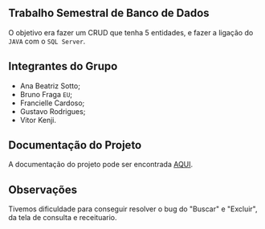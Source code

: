 ## Trabalho Semestral de Banco de Dados

O objetivo era fazer um CRUD que tenha 5 entidades, e fazer a ligação do `JAVA` com  o `SQL Server`.


## Integrantes do Grupo

- Ana Beatriz Sotto;
- Bruno Fraga `EU`;
- Francielle Cardoso;
- Gustavo Rodrigues;
- Vitor Kenji.


## Documentação do Projeto

A documentação do projeto pode ser encontrada [AQUI](https://docs.google.com/document/d/1RAERqNWdmS0jgfw3lEa1QpkeZiuAfzc-gwggnaNH9D8/edit#heading=h.y2z4isbt591h).


## Observações

Tivemos dificuldade para conseguir resolver o bug do "Buscar" e "Excluir", da tela de consulta e receituario.
